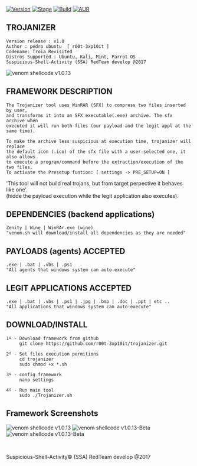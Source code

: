 [![Version](https://img.shields.io/badge/Trojanizer-v1.0-brightgreen.svg?maxAge=259200)]()
[![Stage](https://img.shields.io/badge/Release-Beta-orange.svg)]()
[![Build](https://img.shields.io/badge/Supported_OS-Linux-orange.svg)]()
[![AUR](https://img.shields.io/aur/license/yaourt.svg)]()


## TROJANIZER
    Version release : v1.0
    Author : pedro ubuntu  [ r00t-3xp10it ]
    Codename: Troia_Revisited
    Distros Supported : Ubuntu, Kali, Mint, Parrot OS
    Suspicious-Shell-Activity (SSA) RedTeam develop @2017

![venom shellcode v1.0.13](http://i.cubeupload.com/bYQJc8.png)


## FRAMEWORK DESCRIPTION
    The Trojanizer tool uses WinRAR (SFX) to compress two files inserted by user,
    and transforms it into an SFX executable(.exe) archive. The sfx archive when
    executed it will run both files (our payload and the legit appl at the same time).

    To make the archive less suspicious at execution time, trojanizer will replace
    the default icon (.ico) of the sfx file with a user-selected one, it also allows
    to execute a program/command before the extraction/execution of the two files.
    To activate the Presetup funtion: [ settings -> PRE_SETUP=ON ]

   'This tool will not build real trojans, but from target perpective it behaves like one'.<br />
   (hidde the payload execution while the legit application also executes).



## DEPENDENCIES (backend applications)
    Zenity | Wine | WinRAr.exe (wine)
    "venom.sh will download/install all dependencies as they are needed"


## PAYLOADS (agents) ACCEPTED
    .exe | .bat | .vbs | .ps1
    "All agents that windows system can auto-execute"


## LEGIT APPLICATIONS ACCEPTED
    .exe | .bat | .vbs | .ps1 | .jpg | .bmp | .doc | .ppt | etc ..
    "All applications that windows system can auto-execute"



## DOWNLOAD/INSTALL
    1º - Download framework from github
         git clone https://github.com/r00t-3xp10it/trojanizer.git

    2º - Set files execution permitions
         cd trojanizer
         sudo chmod +x *.sh

    3º - config framework
         nano settings

    4º - Run main tool
         sudo ./Trojanizer.sh



## Framework Screenshots
![venom shellcode v1.0.13](http://i.cubeupload.com/6yNJGG.png)
![venom shellcode v1.0.13-Beta](http://i.cubeupload.com/n7Nxee.png)
![venom shellcode v1.0.13-Beta](http://i.cubeupload.com/jWpjf3.png)


<br />


Suspicious-Shell-Activity© (SSA) RedTeam develop @2017



